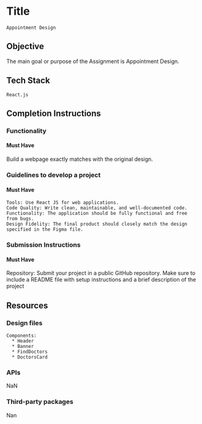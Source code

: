 # Title

    Appointment Design

## Objective

  The main goal or purpose of the Assignment is Appointment Design.

## Tech Stack

    React.js

## Completion Instructions

### Functionality

#### Must Have

  Build a webpage exactly matches with the original design.


### Guidelines to develop a project

#### Must Have

    Tools: Use React JS for web applications.
    Code Quality: Write clean, maintainable, and well-documented code.
    Functionality: The application should be fully functional and free from bugs.
    Design Fidelity: The final product should closely match the design specified in the Figma file.

### Submission Instructions

#### Must Have

  Repository: Submit your project in a public GitHub repository. Make sure to include a README file with setup instructions and a brief description of the project


## Resources

### Design files

    Components:
      * Header
      * Banner
      * FindDoctors
      * DoctorsCard

### APIs

  NaN

### Third-party packages

  Nan